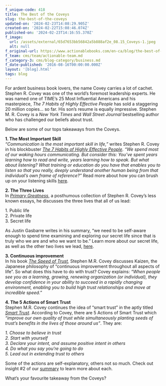 ```yaml
---
f_unique-code: 418
title: The Best of the Coveys
slug: the-best-of-the-coveys
updated-on: '2024-02-23T14:08:29.905Z'
created-on: '2024-02-22T15:08:46.074Z'
published-on: '2024-02-23T14:16:55.370Z'
f_image:
  url: /assets/external/65d7653bb56842a5b888af2e_08.15_Coveys-1.jpeg
  alt: null
f_original-url: https://www.actionablebooks.com/en-ca/blog/the-best-of-the-coveys/
f_team: cms/team/actionable-team.md
f_category-3: cms/blog-category/business.md
f_date-published: '2016-08-16T00:00:00.000Z'
layout: '[blog].html'
tags: blog
---
```


For ardent business book lovers, the name Covey carries a lot of cachet. Stephen R. Covey was one of the world’s foremost leadership experts. He was named one of TIME’s 25 Most Influential Americans and his masterpiece, _The 7 Habits of Highly Effective People_ has sold a staggering 20 million copies… so far. His son’s resume is equally impressive. Stephen M. R. Covey is a _New York Times_ and _Wall Street Journal_ bestselling author who has challenged our beliefs about trust.

Below are some of our tops takeaways from the Coveys.

**1\. The Most Important Skill**  
_“Communication is the most important skill in life,”_ writes Stephen R. Covey in his blockbuster [_The 7 Habits of Highly Effective People_](https://www.actionablebooks.com/en-ca/summaries/the-seven-habits-of-highly-effective-people-part-2/). _“We spend most of our waking hours communicating. But consider this: You’ve spent years learning how to read and write, years learning how to speak. But what about listening? What training or education do you have that enables you to listen so that you really, deeply understand another human being from that individual’s own frame of reference?”_ Read more about how you can brush up on your listening skills [here](https://www.actionablebooks.com/en-ca/summaries/the-seven-habits-of-highly-effective-people-part-2/).

**2\. The Three Lives**  
In [_Primary Greatness_](https://www.actionablebooks.com/en-ca/summaries/primary-greatness/), a posthumous collection of Stephen R. Covey’s less known essays, he discusses the three lives that all of us lead:

1\. Public life  
2\. Private life  
3\. Secret life

As Justin Gasbarre writes in his summary, “we need to be self-aware enough to spend time examining and exploring our secret life since that is truly who we are and who we want to be.” Learn more about our secret life, as well as the other two lives we lead, [here](https://www.actionablebooks.com/en-ca/summaries/primary-greatness/).

**3\. Continuous improvement**  
In his book [_The Speed of Trust_](https://www.actionablebooks.com/en-ca/summaries/the-speed-of-trust/)_,_ Stephen M.R. Covey discusses Kaizen, the Japanese philosophy of “continuous improvement throughout all aspects of life”. So what does this have to do with trust? Covey explains: _“When people see you as a learning, growing, renewing organization (or individual), they develop confidence in your ability to succeed in a rapidly changing environment, enabling you to build high trust relationships and move at incredible speed.”_

**4\. The 5 Actions of Smart Trust**  
Stephen M.R. Covey continues the idea of “smart trust” in the aptly titled [_Smart Trust_](https://www.actionablebooks.com/en-ca/summaries/smart-trust/). According to Covey, there are 5 Actions of Smart Trust which _“improve our own quality of trust while simultaneously planting seeds of trust’s benefits in the lives of those around us”_. They are:

_1\. Choose to believe in trust_  
_2\. Start with yourself_  
_3\. Declare your intent, and assume positive intent in others_  
_4\. Do what you say you’re going to do_  
_5\. Lead out in extending trust to others_

Some of the actions are self-explanatory, others not so much. Check out insight #2 of our [summary](https://www.actionablebooks.com/en-ca/summaries/smart-trust/) to learn more about each.

What’s your favourite takeaway from the Coveys?
